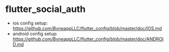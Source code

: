 # flutter_social_auth

- ios config setup: https://github.com/ByneappLLC/flutter_config/blob/master/doc/IOS.md
- android config setup: https://github.com/ByneappLLC/flutter_config/blob/master/doc/ANDROID.md